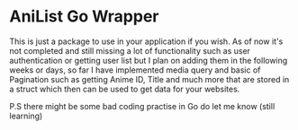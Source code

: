 # AniList Go Wrapper

This is just a package to use in your application if you wish. As of now it's not completed and still missing a lot of functionality such as user authentication or getting user list but I plan on adding them in the following weeks or days, so far I have implemented media query and basic of Pagination such as getting Anime ID, Title and much more that are stored in a struct which then can be used to get data for your websites.

P.S there might be some bad coding practise in Go do let me know (still learning)
